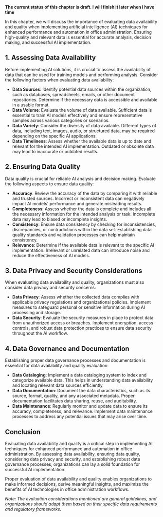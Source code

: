 **The current status of this chapter is draft. I will finish it later when I have time**

In this chapter, we will discuss the importance of evaluating data availability and quality when implementing artificial intelligence (AI) techniques for enhanced performance and automation in office administration. Ensuring high-quality and relevant data is essential for accurate analysis, decision making, and successful AI implementation.

**1. Assessing Data Availability**
----------------------------------

Before implementing AI solutions, it is crucial to assess the availability of data that can be used for training models and performing analysis. Consider the following factors when evaluating data availability:

* **Data Sources**: Identify potential data sources within the organization, such as databases, spreadsheets, emails, or other document repositories. Determine if the necessary data is accessible and available in a usable format.
* **Data Volume**: Evaluate the volume of data available. Sufficient data is essential to train AI models effectively and ensure representative samples across various categories or scenarios.
* **Data Variety**: Consider the diversity of data available. Different types of data, including text, images, audio, or structured data, may be required depending on the specific AI applications.
* **Data Timeliness**: Assess whether the available data is up to date and relevant for the intended AI implementation. Outdated or obsolete data may lead to inaccurate or outdated results.

**2. Ensuring Data Quality**
----------------------------

Data quality is crucial for reliable AI analysis and decision making. Evaluate the following aspects to ensure data quality:

* **Accuracy**: Review the accuracy of the data by comparing it with reliable and trusted sources. Incorrect or inconsistent data can negatively impact AI models' performance and generate misleading results.
* **Completeness**: Assess whether the data is complete and includes all the necessary information for the intended analysis or task. Incomplete data may lead to biased or incomplete insights.
* **Consistency**: Ensure data consistency by checking for inconsistencies, discrepancies, or contradictions within the data set. Establishing data quality standards and validation processes can help maintain consistency.
* **Relevance**: Determine if the available data is relevant to the specific AI implementation. Irrelevant or unrelated data can introduce noise and reduce the effectiveness of AI models.

**3. Data Privacy and Security Considerations**
-----------------------------------------------

When evaluating data availability and quality, organizations must also consider data privacy and security concerns:

* **Data Privacy**: Assess whether the collected data complies with applicable privacy regulations and organizational policies. Implement measures to safeguard personal or sensitive information during AI processing and storage.
* **Data Security**: Evaluate the security measures in place to protect data from unauthorized access or breaches. Implement encryption, access controls, and robust data protection practices to ensure data security throughout the AI workflow.

**4. Data Governance and Documentation**
----------------------------------------

Establishing proper data governance processes and documentation is essential for data availability and quality evaluation:

* **Data Cataloging**: Implement a data cataloging system to index and categorize available data. This helps in understanding data availability and locating relevant data sources efficiently.
* **Data Documentation**: Document the data characteristics, such as its source, format, quality, and any associated metadata. Proper documentation facilitates data sharing, reuse, and auditability.
* **Data Maintenance**: Regularly monitor and update data to ensure its accuracy, completeness, and relevance. Implement data maintenance processes to address any potential issues that may arise over time.

**Conclusion**
--------------

Evaluating data availability and quality is a critical step in implementing AI techniques for enhanced performance and automation in office administration. By assessing data availability, ensuring data quality, considering data privacy and security, and establishing robust data governance processes, organizations can lay a solid foundation for successful AI implementation.

Proper evaluation of data availability and quality enables organizations to make informed decisions, derive meaningful insights, and maximize the benefits of AI technologies in office administration workflows.

*Note: The evaluation considerations mentioned are general guidelines, and organizations should adapt them based on their specific data requirements and regulatory frameworks.*
